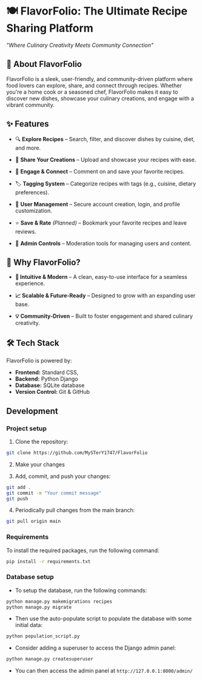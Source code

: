 # 🍽️ FlavorFolio: The Ultimate Recipe Sharing Platform  

_"Where Culinary Creativity Meets Community Connection"_  

## 🚀 About FlavorFolio  
  
FlavorFolio is a sleek, user-friendly, and community-driven platform where food lovers can explore, share, and connect through recipes. Whether you're a home cook or a seasoned chef, FlavorFolio makes it easy to discover new dishes, showcase your culinary creations, and engage with a vibrant community.  
  
## ✨ Features  
  
- 🔍 **Explore Recipes** – Search, filter, and discover dishes by cuisine, diet, and more.  
  
- 🍳 **Share Your Creations** – Upload and showcase your recipes with ease.  
  
- 💬 **Engage & Connect** – Comment on and save your favorite recipes.  
  
- 🏷️ **Tagging System** – Categorize recipes with tags (e.g., cuisine, dietary preferences).  
  
- 🔐 **User Management** – Secure account creation, login, and profile customization.  
  
- ⭐ **Save & Rate** _(Planned)_ – Bookmark your favorite recipes and leave reviews.  
  
- 🔧 **Admin Controls** – Moderation tools for managing users and content.  

## 🌟 Why FlavorFolio?  

- **📱 Intuitive & Modern** – A clean, easy-to-use interface for a seamless experience.  

- **📈 Scalable & Future-Ready** – Designed to grow with an expanding user base.  

- **💡 Community-Driven** – Built to foster engagement and shared culinary creativity.  
  
## 🛠️ Tech Stack  

FlavorFolio is powered by:  

- **Frontend:** Standard CSS,
- **Backend:** Python Django
- **Database:** SQLite database
- **Version Control:** Git & GitHub  

## Development

### Project setup

1. Clone the repository:

```bash
git clone https://github.com/MySTerY1747/FlavorFolio
```

2. Make your changes

3. Add, commit, and push your changes:

```bash
git add .
git commit -m "Your commit message"
git push
```

4. Periodically pull changes from the main branch:

```bash
git pull origin main
```

### Requirements

To install the required packages, run the following command:

```bash
pip install -r requirements.txt
```

### Database setup

- To setup the database, run the following commands:

```bash
python manage.py makemigrations recipes
python manage.py migrate
```

- Then use the auto-populate script to populate the database with some initial data:

```bash
python population_script.py
```

- Consider adding a superuser to access the Django admin panel:

```bash
python manage.py createsuperuser
```

- You can then access the admin panel at `http://127.0.0.1:8000/admin/`
